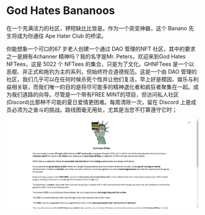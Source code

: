 # God Hates Bananoos

在一个充满活力的社区，钾短缺比比皆是。作为一个突变神器，这个 Banano 先生将成为你通往 Ape Hater Club 的桥梁。

你能想象一个可口的67 岁老人创建一个通过 DAO 管理的NFT 社区，其中的要求之一是拥有4channer 精神吗？我的名字是Mr. Peters，欢迎来到God Hates NFTees，这是 5022 个 NFTees 的集合，只是为了文化。GHNFTees 是一个以恶棍、非正式和拖钓为主的系列，但始终符合道德规范。这是一个由 DAO 管理的社区，我们几乎可以在任何时候杀死个性并让他们复活，早上好是模因，娱乐与利益相关联，而我们唯一的目的是将尽可能多的精神退化者和疯狂者聚集在一起。成为我们道路的向导。尽管是一个带有FREE MINT的项目，但访问私人社区 (Discord)比那种不可能的夏日爱情更困难。每周清除一次，留在 Discord 上是成员必须为之奋斗的挑战。路线图毫无用处，尤其是当您不打算遵守它时；

![nft](1662126575421.png)
